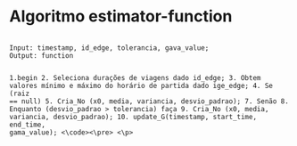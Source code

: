 # Algoritmo estimator-function

<p>
<pre><code>
Input: timestamp, id_edge, tolerancia, gava_value;
Output: function

1.begin
2.  Seleciona durações de viagens dado id_edge;
3.  Obtem valores mínimo e máximo do horário de partida dado ige_edge;
4.  Se (raiz == null)
5.      Cria_No (x0, media, variancia, desvio_padrao);
7.  Senão
8.      Enquanto (desvio_padrao > tolerancia) faça
9.          Cria_No (x0, media, variancia, desvio_padrao);
10.         update_G(timestamp, start_time, end_time, gama_value);
<\code><\pre>
<\p>

